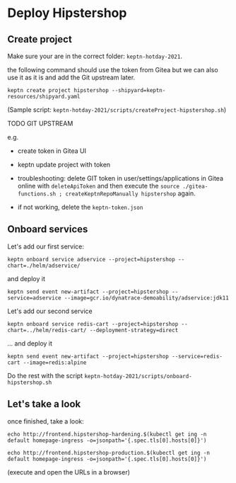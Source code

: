 # Deploy Hipstershop

## Create project 

Make sure your are in the correct folder: `keptn-hotday-2021`.

the following command should use the token from Gitea but we can also use it as it is and add the Git upstream later.
```
keptn create project hipstershop --shipyard=keptn-resources/shipyard.yaml
```

(Sample script:  `keptn-hotday-2021/scripts/createProject-hipstershop.sh`)


TODO GIT UPSTREAM

e.g.
- create token in Gitea UI
- keptn update project with token


- troubleshooting: delete GIT token in user/settings/applications in Gitea online with `deleteApiToken` and then execute the `source ./gitea-functions.sh ; createKeptnRepoManually hipstershop` again.
- if not working, delete the `keptn-token.json`

## Onboard services


Let's add our first service:

```
keptn onboard service adservice --project=hipstershop --chart=./helm/adservice/
```

and deploy it

```
keptn send event new-artifact --project=hipstershop --service=adservice --image=gcr.io/dynatrace-demoability/adservice:jdk11
```

Let's add our second service

```
keptn onboard service redis-cart --project=hipstershop --chart=../helm/redis-cart/ --deployment-strategy=direct
```

... and deploy it

```
keptn send event new-artifact --project=hipstershop --service=redis-cart --image=redis:alpine
```


Do the rest with the script `keptn-hotday-2021/scripts/onboard-hipstershop.sh`


## Let's take a look

once finished, take a look:

```
echo http://frontend.hipstershop-hardening.$(kubectl get ing -n default homepage-ingress -o=jsonpath='{.spec.tls[0].hosts[0]}')

echo http://frontend.hipstershop-production.$(kubectl get ing -n default homepage-ingress -o=jsonpath='{.spec.tls[0].hosts[0]}')
```

(execute and open the URLs in a browser)